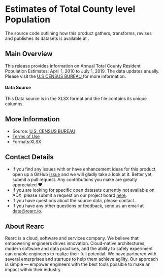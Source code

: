 # Estimates of Total County level Population

The source code outlining how this product gathers, transforms, revises and publishes its datasets is available at []().

## Main Overview
This release provides information on Annual Total County Resident Population Estimates: April 1, 2010 to July 1, 2019. The data updates anually. Please visit the [U.S CENSUS BUREAU ](https://www.census.gov/data/tables/time-series/demo/popest/2010s-counties-total.html) for more information.
#### Data Source
This Data source is in the XLSX format and the file contains its unique columns.
## More Information
- Source: [U.S. CENSUS BUREAU](https://www.census.gov/data/tables/time-series/demo/popest/2010s-counties-total.html)     
- [Terms of Use](https://www.usa.gov/government-works)
- Formats:XLSX

## Contact Details
- If you find any issues with or have enhancement ideas for this product, open up a GitHub [issue](https://github.com/rearc-data/Total-US-County-Population) and we will gladly take a look at it. Better yet, submit a pull request. Any contributions you make are greatly appreciated :heart:.
- If you are looking for specific open datasets currently not available on ADX, please submit a request on our project board [here](https://github.com/orgs/rearc-data/projects).
- If you have questions about the source data, please contact .
- If you have any other questions or feedback, send us an email at data@rearc.io.

## About Rearc
Rearc is a cloud, software and services company. We believe that empowering engineers drives innovation. Cloud-native architectures, modern software and data practices, and the ability to safely experiment can enable engineers to realize their full potential. We have partnered with several enterprises and startups to help them achieve agility. Our approach is simple — empower engineers with the best tools possible to make an impact within their industry.
 

